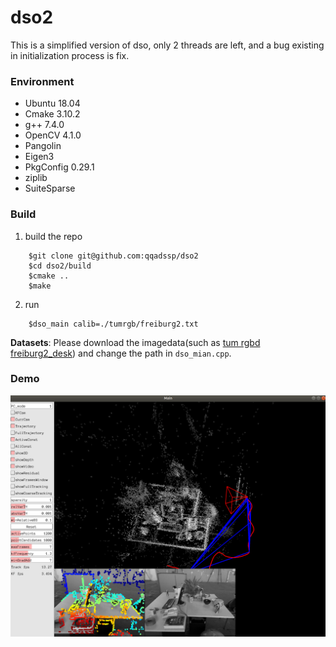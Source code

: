 # dso2

This is a simplified version of dso, only 2 threads are left, and a bug existing in initialization process is fix.

### Environment

 - Ubuntu 18.04  
 - Cmake 3.10.2  
 - g++ 7.4.0  
 - OpenCV 4.1.0  
 - Pangolin
 - Eigen3
 - PkgConfig 0.29.1 
 - ziplib  
 - SuiteSparse

### Build

1. build the repo  

```
    $git clone git@github.com:qqadssp/dso2  
    $cd dso2/build  
    $cmake ..  
    $make  
```

2. run

```
    $dso_main calib=./tumrgb/freiburg2.txt  
```

**Datasets**: Please download the imagedata(such as [tum rgbd freiburg2_desk](https://vision.in.tum.de/rgbd/dataset/freiburg2/rgbd_dataset_freiburg2_desk.tgz)) and change the path in `dso_mian.cpp`.

### Demo

![](./img/demo.png)
